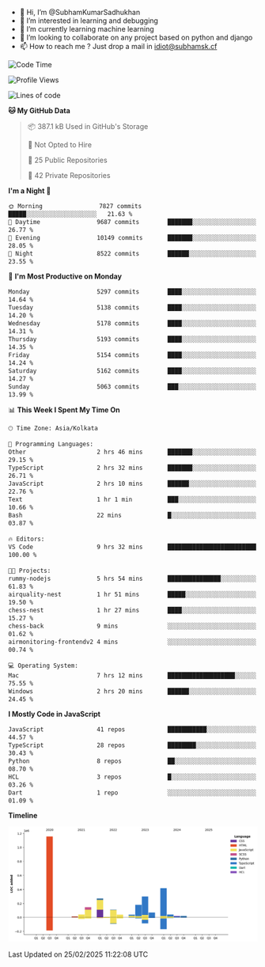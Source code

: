 - 👋 Hi, I’m @SubhamKumarSadhukhan
- 👀 I’m interested in learning and debugging
- 🌱 I’m currently learning machine learning
- 💞️ I’m looking to collaborate on any project based on python and django
- 📫 How to reach me ?
      Just drop a mail in idiot@subhamsk.cf

<!---
SubhamKumarSadhukhan/SubhamKumarSadhukhan is a ✨ special ✨ repository because its `README.md` (this file) appears on your GitHub profile.
You can click the Preview link to take a look at your changes.
--->


<!--START_SECTION:waka-->
![Code Time](http://img.shields.io/badge/Code%20Time-2%2C765%20hrs%2047%20mins-blue)

![Profile Views](http://img.shields.io/badge/Profile%20Views-2-blue)

![Lines of code](https://img.shields.io/badge/From%20Hello%20World%20I%27ve%20Written-2.8%20million%20lines%20of%20code-blue)

**🐱 My GitHub Data** 

> 📦 387.1 kB Used in GitHub's Storage 
 > 
> 🚫 Not Opted to Hire
 > 
> 📜 25 Public Repositories 
 > 
> 🔑 42 Private Repositories 
 > 
**I'm a Night 🦉** 

```text
🌞 Morning                7827 commits        █████░░░░░░░░░░░░░░░░░░░░   21.63 % 
🌆 Daytime                9687 commits        ███████░░░░░░░░░░░░░░░░░░   26.77 % 
🌃 Evening                10149 commits       ███████░░░░░░░░░░░░░░░░░░   28.05 % 
🌙 Night                  8522 commits        ██████░░░░░░░░░░░░░░░░░░░   23.55 % 
```
📅 **I'm Most Productive on Monday** 

```text
Monday                   5297 commits        ████░░░░░░░░░░░░░░░░░░░░░   14.64 % 
Tuesday                  5138 commits        ████░░░░░░░░░░░░░░░░░░░░░   14.20 % 
Wednesday                5178 commits        ████░░░░░░░░░░░░░░░░░░░░░   14.31 % 
Thursday                 5193 commits        ████░░░░░░░░░░░░░░░░░░░░░   14.35 % 
Friday                   5154 commits        ████░░░░░░░░░░░░░░░░░░░░░   14.24 % 
Saturday                 5162 commits        ████░░░░░░░░░░░░░░░░░░░░░   14.27 % 
Sunday                   5063 commits        ███░░░░░░░░░░░░░░░░░░░░░░   13.99 % 
```


📊 **This Week I Spent My Time On** 

```text
🕑︎ Time Zone: Asia/Kolkata

💬 Programming Languages: 
Other                    2 hrs 46 mins       ███████░░░░░░░░░░░░░░░░░░   29.15 % 
TypeScript               2 hrs 32 mins       ███████░░░░░░░░░░░░░░░░░░   26.71 % 
JavaScript               2 hrs 10 mins       ██████░░░░░░░░░░░░░░░░░░░   22.76 % 
Text                     1 hr 1 min          ███░░░░░░░░░░░░░░░░░░░░░░   10.66 % 
Bash                     22 mins             █░░░░░░░░░░░░░░░░░░░░░░░░   03.87 % 

🔥 Editors: 
VS Code                  9 hrs 32 mins       █████████████████████████   100.00 % 

🐱‍💻 Projects: 
rummy-nodejs             5 hrs 54 mins       ███████████████░░░░░░░░░░   61.83 % 
airquality-nest          1 hr 51 mins        █████░░░░░░░░░░░░░░░░░░░░   19.50 % 
chess-nest               1 hr 27 mins        ████░░░░░░░░░░░░░░░░░░░░░   15.27 % 
chess-back               9 mins              ░░░░░░░░░░░░░░░░░░░░░░░░░   01.62 % 
airmonitoring-frontendv2 4 mins              ░░░░░░░░░░░░░░░░░░░░░░░░░   00.74 % 

💻 Operating System: 
Mac                      7 hrs 12 mins       ███████████████████░░░░░░   75.55 % 
Windows                  2 hrs 20 mins       ██████░░░░░░░░░░░░░░░░░░░   24.45 % 
```

**I Mostly Code in JavaScript** 

```text
JavaScript               41 repos            ███████████░░░░░░░░░░░░░░   44.57 % 
TypeScript               28 repos            ████████░░░░░░░░░░░░░░░░░   30.43 % 
Python                   8 repos             ██░░░░░░░░░░░░░░░░░░░░░░░   08.70 % 
HCL                      3 repos             █░░░░░░░░░░░░░░░░░░░░░░░░   03.26 % 
Dart                     1 repo              ░░░░░░░░░░░░░░░░░░░░░░░░░   01.09 % 
```



**Timeline**

![Lines of Code chart](https://raw.githubusercontent.com/SubhamKumarSadhukhan/SubhamKumarSadhukhan/main/assets/bar_graph.png)


 Last Updated on 25/02/2025 11:22:08 UTC
<!--END_SECTION:waka-->
